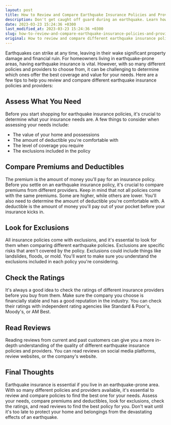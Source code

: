 ```yaml
---
layout: post
title: How to Review and Compare Earthquake Insurance Policies and Providers
description: Don't get caught off guard during an earthquake. Learn how to review and compare different earthquake insurance policies and providers to protect your home and belongings.
date: 2023-03-23 15:24:36 +0300
last_modified_at: 2023-03-23 15:24:36 +0300
slug: how-to-review-and-compare-earthquake-insurance-policies-and-providers
original: How to review and compare different earthquake insurance policies and providers
---
```

Earthquakes can strike at any time, leaving in their wake significant property damage and financial ruin. For homeowners living in earthquake-prone areas, having earthquake insurance is vital. However, with so many different policies and providers to choose from, it can be challenging to determine which ones offer the best coverage and value for your needs. Here are a few tips to help you review and compare different earthquake insurance policies and providers:

## Assess What You Need

Before you start shopping for earthquake insurance policies, it's crucial to determine what your insurance needs are. A few things to consider when assessing your needs include:
- The value of your home and possessions
- The amount of deductible you're comfortable with
- The level of coverage you require
- The exclusions included in the policy

## Compare Premiums and Deductibles

The premium is the amount of money you'll pay for an insurance policy. Before you settle on an earthquake insurance policy, it's crucial to compare premiums from different providers. Keep in mind that not all policies come with the same premiums. Some are higher, while others are lower. You'll also need to determine the amount of deductible you're comfortable with. A deductible is the amount of money you'll pay out of your pocket before your insurance kicks in.

## Look for Exclusions

All insurance policies come with exclusions, and it's essential to look for them when comparing different earthquake policies. Exclusions are specific risks that aren't covered by the policy. Exclusions could include things like landslides, floods, or mold. You'll want to make sure you understand the exclusions included in each policy you're considering.

## Check the Ratings

It's always a good idea to check the ratings of different insurance providers before you buy from them. Make sure the company you choose is financially stable and has a good reputation in the industry. You can check their ratings with independent rating agencies like Standard & Poor's, Moody's, or AM Best.

## Read Reviews

Reading reviews from current and past customers can give you a more in-depth understanding of the quality of different earthquake insurance policies and providers. You can read reviews on social media platforms, review websites, or the company's website.

## Final Thoughts

Earthquake insurance is essential if you live in an earthquake-prone area. With so many different policies and providers available, it's essential to review and compare policies to find the best one for your needs. Assess your needs, compare premiums and deductibles, look for exclusions, check the ratings, and read reviews to find the best policy for you. Don't wait until it's too late to protect your home and belongings from the devastating effects of an earthquake.